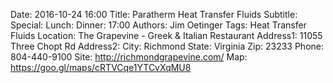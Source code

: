 Date: 2016-10-24 16:00
Title: Paratherm Heat Transfer Fluids
Subtitle: 
Special: 
Lunch:
Dinner: 17:00
Authors: Jim Oetinger
Tags: Heat Transfer Fluids
Location: The Grapevine - Greek & Italian Restaurant
Address1: 11055 Three Chopt Rd
Address2:
City: Richmond
State: Virginia
Zip: 23233
Phone: 804-440-9100
Site: http://richmondgrapevine.com/
Map: https://goo.gl/maps/cRTVCqe1YTCvXqMU8
